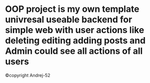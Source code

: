 # OOP project is  my own template  univresal useable backend for simple web with user actions like  deleting editing adding posts and Admin could see all actions of all users 
©copyright Andrej-52
